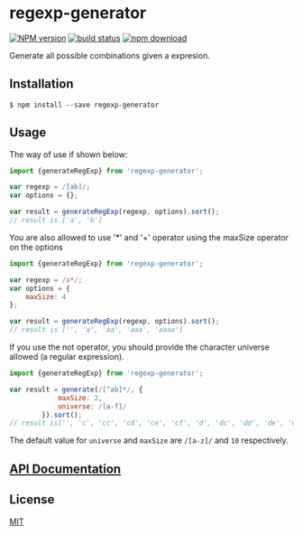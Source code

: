 # regexp-generator

  [![NPM version][npm-image]][npm-url]
  [![build status][travis-image]][travis-url]
  [![npm download][download-image]][download-url]

Generate all possible combinations given a expresion.

## Installation

`$ npm install --save regexp-generator`

## Usage

The way of use if shown below:

```js
import {generateRegExp} from 'regexp-generator';

var regexp = /[ab]/;
var options = {};

var result = generateRegExp(regexp, options).sort();
// result is ['a', 'b']
```

You are also allowed to use '*' and '+' operator using the maxSize operator on the options

```js
import {generateRegExp} from 'regexp-generator';

var regexp = /a*/;
var options = {
    maxSize: 4
};

var result = generateRegExp(regexp, options).sort();
// result is ['', 'a', 'aa', 'aaa', 'aaaa']
```

If you use the not operator, you should provide the character universe allowed (a regular expression).

```js
import {generateRegExp} from 'regexp-generator';

var result = generate(/[^ab]*/, {
            maxSize: 2,
            universe: /[a-f]/
        }).sort();
// result is['', 'c', 'cc', 'cd', 'ce', 'cf', 'd', 'dc', 'dd', 'de', 'df', 'e', 'ec', 'ed', 'ee', 'ef', 'f', 'fc', 'fd', 'fe', 'ff'];
```

The default value for `universe` and `maxSize` are `/[a-z]/` and `10` respectively.

## [API Documentation](https://cheminfo.github.io/regexp-generator/)

## License

  [MIT](./LICENSE)

[npm-image]: https://img.shields.io/npm/v/regexp-generator.svg?style=flat-square
[npm-url]: https://www.npmjs.com/package/regexp-generator
[travis-image]: https://img.shields.io/travis/cheminfo/regexp-generator/master.svg?style=flat-square
[travis-url]: https://travis-ci.org/cheminfo/regexp-generator
[download-image]: https://img.shields.io/npm/dm/regexp-generator.svg?style=flat-square
[download-url]: https://www.npmjs.com/package/regexp-generator
